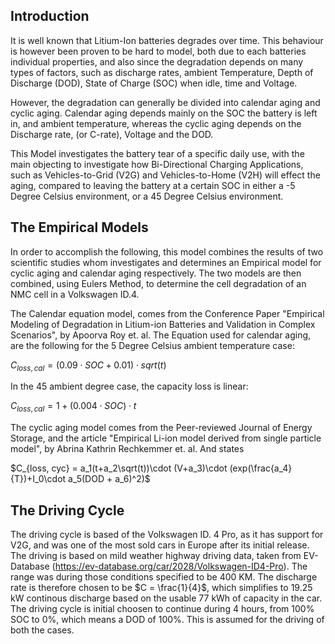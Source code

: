 ## Introduction
It is well known that Litium-Ion batteries degrades over time. This behaviour is however been proven to be hard to model, both due to each batteries individual properties, and also since the degradation depends on many types of factors, such as discharge rates, ambient Temperature, Depth of Discharge (DOD), State of Charge (SOC) when idle, time and Voltage.

However, the degradation can generally be divided into calendar aging and cyclic aging. Calendar aging depends mainly on the SOC the battery is left in, and ambient temperature, whereas the cyclic aging depends on the Discharge rate, (or C-rate), Voltage and the DOD. 

This Model investigates the battery tear of a specific daily use, with the main objecting to investigate how Bi-Directional Charging Applications, such as Vehicles-to-Grid (V2G) and Vehicles-to-Home (V2H) will effect the aging, compared to leaving the battery at a certain SOC in either a -5 Degree Celsius environment, or a 45 Degree Celsius environment.

## The Empirical Models
In order to accomplish the following, this model combines the results of two scientific studies whom investigates and determines an Empirical model for cyclic aging and calendar aging respectively. The two models are then combined, using Eulers Method, to determine the cell degradation of an NMC cell in a Volkswagen ID.4.

The Calendar equation model, comes from the Conference Paper "Empirical Modeling of Degradation in Litium-ion Batteries and Validation in Complex Scenarios", by Apoorva Roy et. al. The Equation used for calendar aging, are the following for the 5 Degree Celsius ambient temperature case:

$C_{loss, cal} = (0.09 \cdot SOC+0.01)\cdot sqrt(t)$

In the 45 ambient degree case, the capacity loss is linear:

$C_{loss, cal} = 1+(0.004 \cdot SOC) \cdot t$

The cyclic aging model comes from the Peer-reviewed Journal of Energy Storage, and the article "Empirical Li-ion model derived from single particle model", by Abrina Kathrin Rechkemmer et. al. And states

$C_{loss, cyc} = a_1(t+a_2\sqrt(t))\cdot (V+a_3)\cdot (exp(\frac{a_4}{T})+I_0\cdot a_5(DOD + a_6)^2)$


## The Driving Cycle
The driving cycle is based of the Volkswagen ID. 4 Pro, as it has support for V2G, and was one of the most sold cars in Europe after its initial release. The driving is based on mild weather highway driving data, taken from EV-Database (https://ev-database.org/car/2028/Volkswagen-ID4-Pro). The range was during those conditions specified to be 400 KM. The discharge rate is therefore chosen to be $C = \frac{1}{4}$, which simplifies to 19.25 kW continous discharge based on the usable 77 kWh of capacity in the car. The driving cycle is initial choosen to continue during 4 hours, from 100% SOC to 0%, which means a DOD of 100%. This is assumed for the driving of both the cases.